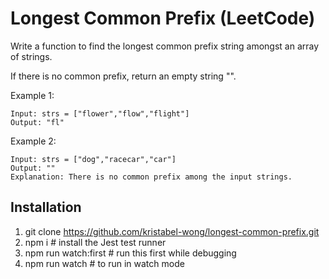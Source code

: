
# Longest Common Prefix (LeetCode)
Write a function to find the longest common prefix string amongst an array of strings.

If there is no common prefix, return an empty string "".

 

Example 1:
```
Input: strs = ["flower","flow","flight"]
Output: "fl"
```
Example 2:
```
Input: strs = ["dog","racecar","car"]
Output: ""
Explanation: There is no common prefix among the input strings.
```

## Installation
1. git clone https://github.com/kristabel-wong/longest-common-prefix.git
2. npm i                # install the Jest test runner
3. npm run watch:first  # run this first while debugging
4. npm run watch        # to run in watch mode
